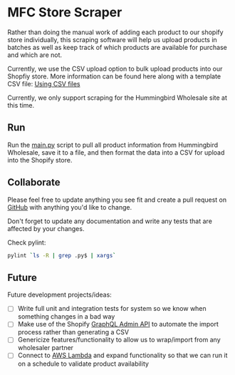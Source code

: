 # MFC Store Scraper

Rather than doing the manual work of adding each product to our shopify store individually, this scraping software will help us upload products in batches as well as keep track of which products are available for purchase and which are not.

Currently, we use the CSV upload option to bulk upload products into our Shopfiy store. More information can be found here along with a template CSV file: [Using CSV files](https://help.shopify.com/en/manual/products/import-export/using-csv)

Currently, we only support scraping for the Hummingbird Wholesale site at this time.

## Run

Run the [main.py](./main.py) script to pull all product information from Hummingbird Wholesale, save it to a file, and then format the data into a CSV for upload into the Shopify store.

## Collaborate

Please feel free to update anything you see fit and create a pull request on [GitHub](https://github.com/awarnes/mfc-store-scraper) with anything you'd like to change.

Don't forget to update any documentation and write any tests that are affected by your changes.

Check pylint:
```bash
pylint `ls -R | grep .py$ | xargs`
```

## Future
Future development projects/ideas:
* [ ] Write full unit and integration tests for system so we know when something changes in a bad way
* [ ] Make use of the Shopify [GraphQL Admin API](https://shopify.dev/api/usage/bulk-operations/imports) to automate the import process rather than generating a CSV
* [ ] Genericize features/functionality to allow us to wrap/import from any wholesaler partner
* [ ] Connect to [AWS Lambda](https://docs.aws.amazon.com/lambda/latest/dg/lambda-python.html) and expand functionality so that we can run it on a schedule to validate product availability
